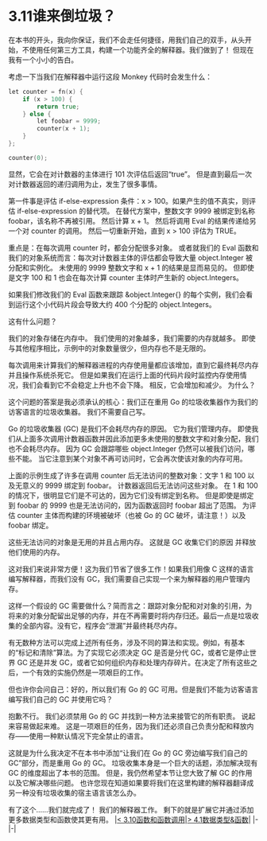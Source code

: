 # 3.11谁来倒垃圾？
在本书的开头，我向你保证，我们不会走任何捷径，用我们自己的双手，从头开始，不使用任何第三方工具，构建一个功能齐全的解释器。我们做到了！ 但现在我有一个小小的告白。 

考虑一下当我们在解释器中运行这段 Monkey 代码时会发生什么：
```go
let counter = fn(x) {
    if (x > 100) {
        return true;
    } else {
        let foobar = 9999;
        counter(x + 1);
    }
};

counter(0);
```
显然，它会在对计数器的主体进行 101 次评估后返回“true”。 但是直到最后一次对计数器返回的递归调用为止，发生了很多事情。 

第一件事是评估 if-else-expression 条件：x > 100。如果产生的值不真实，则评估 if-else-expression 的替代项。 在替代方案中，整数文字 9999 被绑定到名称 foobar，该名称不再被引用。 然后计算 x + 1。 然后将调用 Eval 的结果传递给另一个对 counter 的调用。 然后一切重新开始，直到 x > 100 评估为 TRUE。

重点是：在每次调用 counter 时，都会分配很多对象。 或者就我们的 Eval 函数和我们的对象系统而言：每次对计数器主体的评估都会导致大量 object.Integer 被分配和实例化。 未使用的 9999 整数文字和 x + 1 的结果是显而易见的。 但即使是文字 100 和 1 也会在每次计算 counter 主体时产生新的 object.Integers。 

如果我们修改我们的 Eval 函数来跟踪 &object.Integer{} 的每个实例，我们会看到运行这个小代码片段会导致大约 400 个分配的 object.Integers。 

这有什么问题？

我们的对象存储在内存中。 我们使用的对象越多，我们需要的内存就越多。 即使与其他程序相比，示例中的对象数量很少，但内存也不是无限的。 

每次调用来计算我们的解释器进程的内存使用量都应该增加，直到它最终耗尽内存并且操作系统杀死它。 但是如果我们在运行上面的代码片段时监控内存使用情况，我们会看到它不会稳定上升也不会下降。 相反，它会增加和减少。 为什么？ 

这个问题的答案是我必须承认的核心：我们正在重用 Go 的垃圾收集器作为我们的访客语言的垃圾收集器。 我们不需要自己写。

Go 的垃圾收集器 (GC) 是我们不会耗尽内存的原因。 它为我们管理内存。 即使我们从上面多次调用计数器函数并因此添加更多未使用的整数文字和对象分配，我们也不会耗尽内存。 因为 GC 会跟踪哪些 object.Integer 仍然可以被我们访问，哪些不能。 当它注意到某个对象不再可访问时，它会再次使该对象的内存可用。

上面的示例生成了许多在调用 counter 后无法访问的整数对象：文字 1 和 100 以及无意义的 9999 绑定到 foobar。 计数器返回后无法访问这些对象。 在 1 和 100 的情况下，很明显它们是不可达的，因为它们没有绑定到名称。 但是即使是绑定到 foobar 的 9999 也是无法访问的，因为函数返回时 foobar 超出了范围。 为评估 counter 主体而构建的环境被破坏（也被 Go 的 GC 破坏，请注意！）以及 foobar 绑定。 

这些无法访问的对象是无用的并且占用内存。 这就是 GC 收集它们的原因
并释放他们使用的内存。

这对我们来说非常方便！这为我们节省了很多工作！如果我们用像 C 这样的语言编写解释器，而我们没有 GC，我们需要自己实现一个来为解释器的用户管理内存。

这样一个假设的 GC 需要做什么？简而言之：跟踪对象分配和对对象的引用，为将来的对象分配留出足够的内存，并在不再需要时将内存归还。最后一点是垃圾收集的全部内容。没有它，程序会“泄漏”并最终耗尽内存。

有无数种方法可以完成上述所有任务，涉及不同的算法和实现。例如，有基本的“标记和清除”算法。为了实现它必须决定 GC 是否是分代 GC，或者它是停止世界 GC 还是并发 GC，或者它如何组织内存和处理内存碎片。在决定了所有这些之后，一个有效的实施仍然是一项艰巨的工作。

但也许你会问自己：好的，所以我们有 Go 的 GC 可用。但是我们不能为访客语言编写我们自己的 GC 并使用它吗？

抱歉不行。 我们必须禁用 Go 的 GC 并找到一种方法来接管它的所有职责。 说起来容易做起来难。 这是一项艰巨的任务，因为我们还必须自己负责分配和释放内存——使用一种默认情况下完全禁止的语言。 

这就是为什么我决定不在本书中添加“让我们在 Go 的 GC 旁边编写我们自己的 GC”部分，而是重用 Go 的 GC。 垃圾收集本身是一个巨大的话题，添加解决现有 GC 的维度超出了本书的范围。 但是，我仍然希望本节让您大致了解 GC 的作用以及它解决哪些问题。 也许您现在知道如果要将我们在这里构建的解释器翻译成另一种没有垃圾收集的宿主语言该怎么办。 

有了这个……我们就完成了！ 我们的解释器工作。 剩下的就是扩展它并通过添加更多数据类型和函数使其更有用。
|[< 3.10函数和函数调用](3.10.md)|[> 4.1数据类型&函数](../4/4.1.md)|
|-|-|